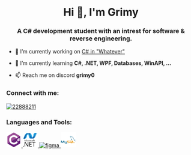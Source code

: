 <h1 align="center">Hi 👋, I'm Grimy</h1>
<h3 align="center">A C# development student with an intrest for software & reverse engineering.</h3>

- 🔭 I’m currently working on [C# in "Whatever"](https://github.com/xGrimy/Whatever)

- 🌱 I’m currently learning **C#, .NET, WPF, Databases, WinAPI, ...**

- 📫 Reach me on discord **grimy0**

<h3 align="left">Connect with me:</h3>
<p align="left">
<a href="https://stackoverflow.com/users/22888211" target="blank"><img align="center" src="https://raw.githubusercontent.com/rahuldkjain/github-profile-readme-generator/master/src/images/icons/Social/stack-overflow.svg" alt="22888211" height="30" width="40" /></a>
</p>

<h3 align="left">Languages and Tools:</h3>
<p align="left"> <a href="https://www.w3schools.com/cs/" target="_blank" rel="noreferrer"> <img src="https://raw.githubusercontent.com/devicons/devicon/master/icons/csharp/csharp-original.svg" alt="csharp" width="40" height="40"/> </a> <a href="https://dotnet.microsoft.com/" target="_blank" rel="noreferrer"> <img src="https://raw.githubusercontent.com/devicons/devicon/master/icons/dot-net/dot-net-original-wordmark.svg" alt="dotnet" width="40" height="40"/> </a> <a href="https://www.figma.com/" target="_blank" rel="noreferrer"> <img src="https://www.vectorlogo.zone/logos/figma/figma-icon.svg" alt="figma" width="40" height="40"/> </a> <a href="https://www.mysql.com/" target="_blank" rel="noreferrer"> <img src="https://raw.githubusercontent.com/devicons/devicon/master/icons/mysql/mysql-original-wordmark.svg" alt="mysql" width="40" height="40"/> </a> </p>
